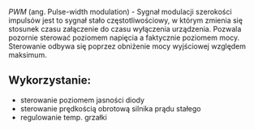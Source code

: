 _PWM_ (ang. Pulse-width modulation) - Sygnał modulacji szerokości impulsów jest to sygnał stało częstotliwościowy, w którym zmienia się stosunek czasu załączenie do czasu wyłączenia urządzenia. Pozwala pozornie sterować poziomem napięcia a faktycznie poziomem mocy. Sterowanie odbywa się poprzez obniżenie mocy wyjściowej względem maksimum. 
## Wykorzystanie:
- sterowanie poziomem jasności diody
- sterowanie prędkością obrotową silnika prądu stałego
- regulowanie temp. grzałki